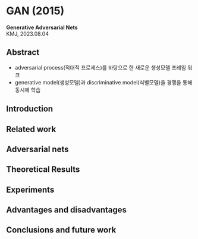 # GAN (2015)
**Generative Adversarial Nets**  
KMJ, 2023.08.04

## Abstract
* adversarial process(적대적 프로세스)를 바탕으로 한 새로운 생성모델 프레임 워크
* generative model(생성모델)과 discriminative model(식별모델)을 경쟁을 통해 동시에 학습

## Introduction


## Related work


## Adversarial nets


## Theoretical Results


## Experiments


## Advantages and disadvantages


## Conclusions and future work
